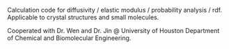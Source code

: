 Calculation code for diffusivity / elastic modulus / probability analysis / rdf. Applicable to crystal structures and small molecules.

Cooperated with Dr. Wen and Dr. Jin @ University of Houston Department of Chemical and Biomolecular Engineering.
